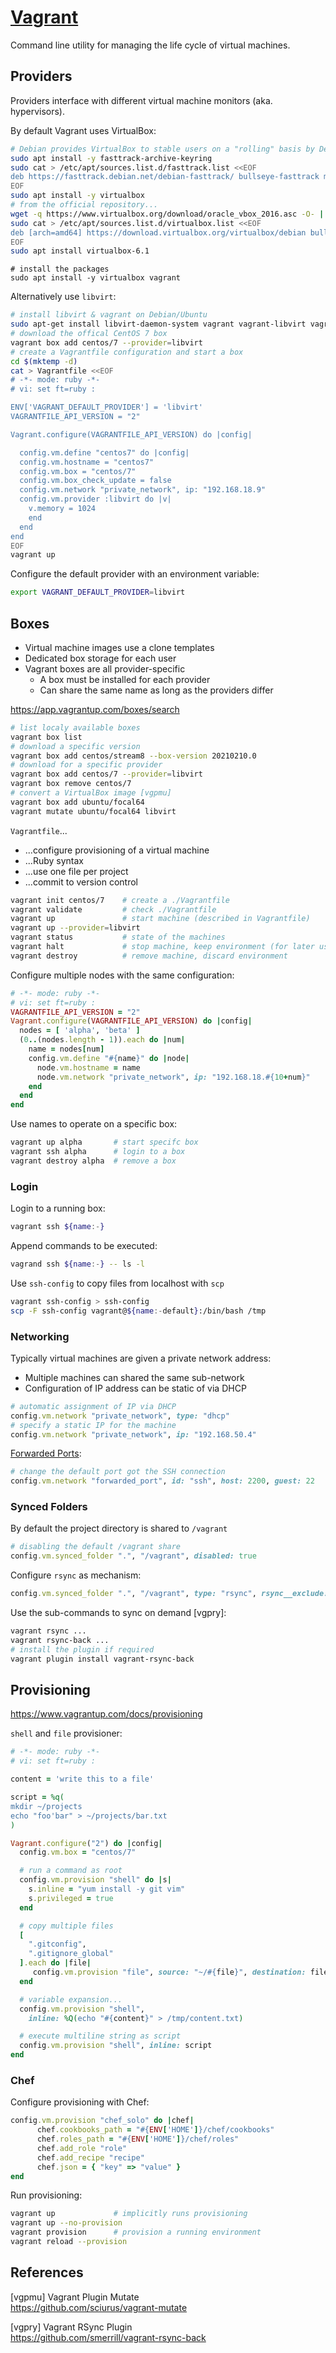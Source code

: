 # [Vagrant](https://www.vagrantup.com/docs)

Command line utility for managing the life cycle of virtual machines.

## Providers

Providers interface with different virtual machine monitors (aka. hypervisors).

By default Vagrant uses VirtualBox:

```bash
# Debian provides VirtualBox to stable users on a "rolling" basis by Debian Fast Track
sudo apt install -y fasttrack-archive-keyring
sudo cat > /etc/apt/sources.list.d/fasttrack.list <<EOF
deb https://fasttrack.debian.net/debian-fasttrack/ bullseye-fasttrack main contrib
EOF
sudo apt install -y virtualbox
# from the official repository...
wget -q https://www.virtualbox.org/download/oracle_vbox_2016.asc -O- | sudo apt-key add -
sudo cat > /etc/apt/sources.list.d/virtualbox.list <<EOF
deb [arch=amd64] https://download.virtualbox.org/virtualbox/debian bullseye contrib
EOF
sudo apt install virtualbox-6.1
```

```
# install the packages
sudo apt install -y virtualbox vagrant
```

Alternatively use `libvirt`:

```bash
# install libvirt & vagrant on Debian/Ubuntu
sudo apt-get install libvirt-daemon-system vagrant vagrant-libvirt vagrant-mutate
# download the offical CentOS 7 box
vagrant box add centos/7 --provider=libvirt
# create a Vagrantfile configuration and start a box
cd $(mktemp -d)
cat > Vagrantfile <<EOF
# -*- mode: ruby -*-
# vi: set ft=ruby :

ENV['VAGRANT_DEFAULT_PROVIDER'] = 'libvirt'
VAGRANTFILE_API_VERSION = "2"

Vagrant.configure(VAGRANTFILE_API_VERSION) do |config|

  config.vm.define "centos7" do |config|
  config.vm.hostname = "centos7"
  config.vm.box = "centos/7"
  config.vm.box_check_update = false
  config.vm.network "private_network", ip: "192.168.18.9"
  config.vm.provider :libvirt do |v|
    v.memory = 1024
    end
  end
end
EOF
vagrant up
```

Configure the default provider with an environment variable:

```bash
export VAGRANT_DEFAULT_PROVIDER=libvirt
```

## Boxes

* Virtual machine images use a clone templates
* Dedicated box storage for each user
* Vagrant boxes are all provider-specific
  - A box must be installed for each provider
  - Can share the same name as long as the providers differ

<https://app.vagrantup.com/boxes/search>

```bash
# list localy available boxes
vagrant box list
# download a specific version
vagrant box add centos/stream8 --box-version 20210210.0
# download for a specific provider
vagrant box add centos/7 --provider=libvirt
vagrant box remove centos/7
# convert a VirtualBox image [vgpmu]
vagrant box add ubuntu/focal64
vagrant mutate ubuntu/focal64 libvirt
```

`Vagrantfile`...

* ...configure provisioning of a virtual machine
* ...Ruby syntax
* ...use one file per project
* ...commit to version control

```bash
vagrant init centos/7    # create a ./Vagrantfile
vagrant validate         # check ./Vagrantfile
vagrant up               # start machine (described in Vagrantfile)
vagrant up --provider=libvirt
vagrant status           # state of the machines
vagrant halt             # stop machine, keep environment (for later use)
vagrant destroy          # remove machine, discard environment
```


Configure multiple nodes with the same configuration:

```ruby
# -*- mode: ruby -*-
# vi: set ft=ruby :
VAGRANTFILE_API_VERSION = "2"
Vagrant.configure(VAGRANTFILE_API_VERSION) do |config|
  nodes = [ 'alpha', 'beta' ]
  (0..(nodes.length - 1)).each do |num|
    name = nodes[num]
    config.vm.define "#{name}" do |node|
      node.vm.hostname = name
      node.vm.network "private_network", ip: "192.168.18.#{10+num}"
    end
  end
end
```

Use names to operate on a specific box:

```bash
vagrant up alpha       # start specifc box
vagrant ssh alpha      # login to a box
vagrant destroy alpha  # remove a box 
```

### Login

Login to a running box:

```bash
vagrant ssh ${name:-}
```

Append commands to be executed:

```bash
vagrand ssh ${name:-} -- ls -l
```

Use `ssh-config` to copy files from localhost with `scp`

```bash
vagrant ssh-config > ssh-config
scp -F ssh-config vagrant@${name:-default}:/bin/bash /tmp
```

### Networking

Typically virtual machines are given a private network address:

* Multiple machines can shared the same sub-network
* Configuration of IP address can be static of via DHCP

```ruby
# automatic assignment of IP via DHCP
config.vm.network "private_network", type: "dhcp"
# specify a static IP for the machine
config.vm.network "private_network", ip: "192.168.50.4"
```

[Forwarded Ports](https://www.vagrantup.com/docs/networking/forwarded_ports):

```ruby
# change the default port got the SSH connection
config.vm.network "forwarded_port", id: "ssh", host: 2200, guest: 22
```

### Synced Folders

By default the project directory is shared to `/vagrant`

```ruby
# disabling the default /vagrant share
config.vm.synced_folder ".", "/vagrant", disabled: true
```

Configure `rsync` as mechanism:

```ruby
config.vm.synced_folder ".", "/vagrant", type: "rsync", rsync__exclude: ".git/"
```

Use the sub-commands to sync on demand [vgpry]:

```bash
vagrant rsync ...
vagrant rsync-back ...
# install the plugin if required
vagrant plugin install vagrant-rsync-back
```



## Provisioning

<https://www.vagrantup.com/docs/provisioning>

`shell` and `file` provisioner:

```ruby
# -*- mode: ruby -*-
# vi: set ft=ruby :

content = 'write this to a file'

script = %q(
mkdir ~/projects
echo "foo'bar" > ~/projects/bar.txt
)

Vagrant.configure("2") do |config|
  config.vm.box = "centos/7"

  # run a command as root
  config.vm.provision "shell" do |s|
    s.inline = "yum install -y git vim"
    s.privileged = true
  end

  # copy multiple files
  [
    ".gitconfig",
    ".gitignore_global"
  ].each do |file|
     config.vm.provision "file", source: "~/#{file}", destination: file
  end

  # variable expansion...
  config.vm.provision "shell",
    inline: %Q(echo "#{content}" > /tmp/content.txt)

  # execute multiline string as script
  config.vm.provision "shell", inline: script
end
```


### Chef

Configure provisioning with Chef:

```ruby
config.vm.provision "chef_solo" do |chef|
      chef.cookbooks_path = "#{ENV['HOME']}/chef/cookbooks"
      chef.roles_path = "#{ENV['HOME']}/chef/roles"
      chef.add_role "role"
      chef.add_recipe "recipe"
      chef.json = { "key" => "value" }
end
```

Run provisioning:

```bash
vagrant up             # implicitly runs provisioning
vagrant up --no-provision
vagrant provision      # provision a running environment
vagrant reload --provision
```

## References

[vgpmu] Vagrant Plugin Mutate  
<https://github.com/sciurus/vagrant-mutate>

[vgpry] Vagrant RSync Plugin  
<https://github.com/smerrill/vagrant-rsync-back>

